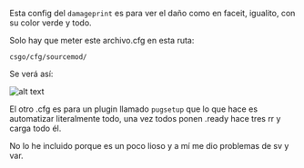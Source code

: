 Esta config del `damageprint` es para ver el daño como en faceit, igualito, con su color verde y todo.

Solo hay que meter este archivo.cfg en esta ruta:

`csgo/cfg/sourcemod/`

Se verá así:

![alt text](https://i.gyazo.com/23c757dcf20342ba7d5d65c52f355419.png "Imagen daño estilo Faceit")

El otro .cfg es para un plugin llamado `pugsetup` que lo que hace es automatizar literalmente todo, una vez todos ponen .ready hace tres rr y carga todo él.

No lo he incluido porque es un poco lioso y a mí me dio problemas de sv y var.
